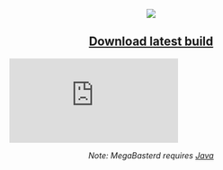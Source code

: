 <p align="center"><img src="https://raw.githubusercontent.com/tonikelope/megabasterd/master/src/main/resources/images/mbasterd_logo_git.png"></p>
<h2 align="center"><a href="https://github.com/tonikelope/megabasterd/releases/latest" target="_blank"><b>Download latest build</b></a></h2>

<div class="video-responsive">
<iframe src="https://www.youtube.com/embed/5TkBXT7osQI" frameborder="0" allowfullscreen="allowfullscreen"></iframe>
</div>

<p align="center"><i>Note: MegaBasterd requires <a href="https://java.com" target="_blank">Java</a></i></p>
